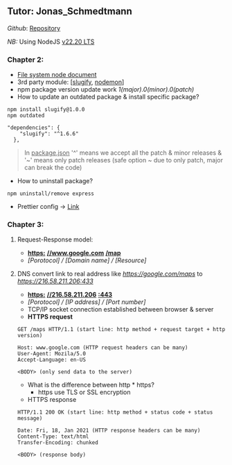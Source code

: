 ## Tutor: Jonas_Schmedtmann

_Github_: [Repository](https://github.com/jonasschmedtmann/complete-node-bootcamp)

_NB:_ Using NodeJS [v22.20 LTS](https://nodejs.org/en/download)

### Chapter 2:

- [File system node document](https://nodejs.org/docs/latest-v22.x/api/fs.html)
- 3rd party module: [[slugify](https://www.npmjs.com/package/slugify), [nodemon](https://www.npmjs.com/package/nodemon)]
- npm package version update work _1(major).0(minor).0(patch)_ 
- How to update an outdated package & install specific package?
```
npm install slugify@1.0.0
npm outdated
```
```
"dependencies": {
    "slugify": "^1.6.6"
  },
```
> In <ins>package.json</ins> '^' means we accept all the patch & minor releases & '~' means only patch releases (safe option ~ due to only patch, major can break the code)
- How to uninstall package?
```
npm uninstall/remove express
```
- Prettier config -> [Link](https://prettier.io/docs/options)

### Chapter 3:

1. Request-Response model:
   - **<ins>https:</ins>** **<ins>//www.google.com</ins>** **<ins>/map</ins>**
   - _[Porotocol] / [Domain name] / [Resource]_

2. DNS convert link to real address like _https://google.com/maps_ to _https://216.58.211.206:433_
   - **<ins>https:</ins>** **<ins>//216.58.211.206</ins>** **<ins>:443</ins>**
   - _[Porotocol] / [IP address] / [Port number]_
   - TCP/IP socket connection established between browser & server
   - **HTTPS request**
   ```
   GET /maps HTTP/1.1 (start line: http method + request target + http version)
   
   Host: www.google.com (HTTP request headers can be many)
   User-Agent: Mozila/5.0
   Accept-Language: en-US

   <BODY> (only send data to the server)
   ```
   - What is the difference between http * https?
     - https use TLS or SSL encryption
   - HTTPS response
   ```
   HTTP/1.1 200 OK (start line: http method + status code + status message)
   
   Date: Fri, 18, Jan 2021 (HTTP response headers can be many)
   Content-Type: text/html
   Transfer-Encoding: chunked

   <BODY> (response body)
   ```